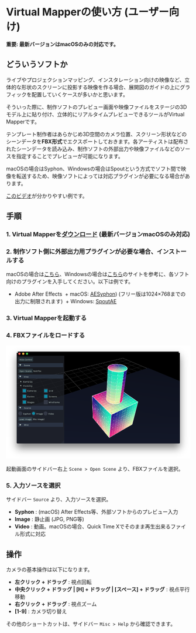 # Virtual Mapperの使い方 (ユーザー向け)


**重要: 最新バージョンはmacOSのみの対応です。**


## どういうソフトか

ライブやプロジェクションマッピング、インスタレーション向けの映像など、立体的な形状のスクリーンに投影する映像を作る場合、展開図のガイドの上にグラフィックを配置していくケースが多いかと思います。

そういった際に、制作ソフトのプレビュー画面や映像ファイルをステージの3Dモデル上に貼り付け、立体的にリアルタイムプレビューできるツールがVirtual Mapperです。

テンプレート制作者はあらかじめ3D空間のカメラ位置、スクリーン形状などのシーンデータを**FBX形式**でエクスポートしておきます。各アーティストは配布されたシーンデータを読み込み、制作ソフトの外部出力や映像ファイルなどのソースを指定することでプレビューが可能になります。

macOSの場合はSyphon、Windowsの場合はSpoutという方式でソフト間で映像を転送するため、映像ソフトによっては対応プラグインが必要になる場合があります。

[このビデオ](https://t.co/rwHJ5RuFHn)が分かりやすい例です。

##  手順

### 1. Virtual Mapperを[ダウンロード](https://github.com/baku89/VirtualMapper/releases) (最新バージョンmacOSのみ対応)

### 2. 制作ソフト側に外部出力用プラグインが必要な場合、インストールする

macOSの場合は[こちら](http://syphon.v002.info/)、Windowsの場合は[こちら](http://spout.zeal.co/)のサイトを参考に、各ソフト向けのプラグインを入手してください。以下は例です。

- Adobe After Effects
  + macOS: [AESyphon](http://tobiasebsen.dk/experiments/aesyphon/)) (フリー版は1024×768までの出力に制限されます)
  + Windows: [SpoutAE](https://github.com/benkuper/Spout-AfterEffects/releases)

### 3. Virtual Mapperを起動する

### 4. FBXファイルをロードする

![](./doc/thumbnail.png)

起動画面のサイドバー右上 `Scene > Open Scene` より、FBXファイルを選択。

### 5. 入力ソースを選択

サイドバー `Source` より、入力ソースを選択。

 - **Syphon** : (macOS) After Effects等、外部ソフトからのプレビュー入力
 - **Image** : 静止画 (JPG, PNG等)
 - **Video** : 動画。macOSの場合、Quick Time Xでそのまま再生出来るファイル形式に対応

## 操作

カメラの基本操作は以下になります。

 - **左クリック + ドラッグ** : 視点回転
 - **中央クリック + ドラッグ | [H] + ドラッグ | [スペース] + ドラッグ** : 視点平行移動
 - **右クリック + ドラッグ** : 視点ズーム
 - **[1-9]** : カメラ切り替え

 その他のショートカットは、サイドバー `Misc > Help` から確認できます。
 
 
